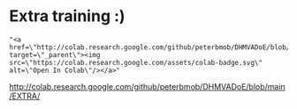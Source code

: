 # Extra training :) 

    "<a href=\"http://colab.research.google.com/github/peterbmob/DHMVADoE/blob/main/EXTRA/\" target=\"_parent\"><img src=\"https://colab.research.google.com/assets/colab-badge.svg\" alt=\"Open In Colab\"/></a>"


http://colab.research.google.com/github/peterbmob/DHMVADoE/blob/main/EXTRA/
